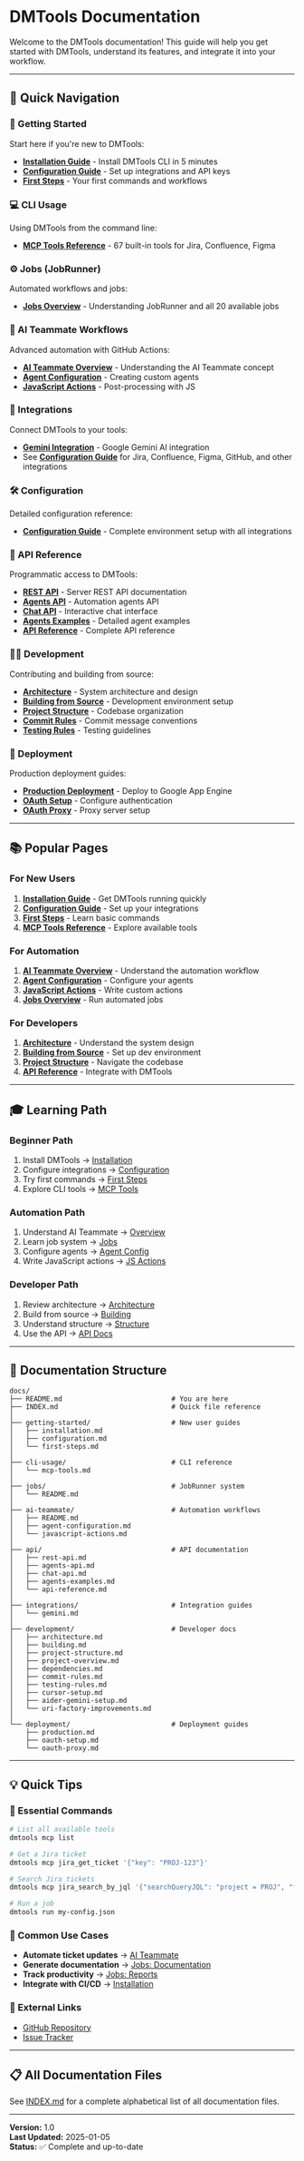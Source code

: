 # DMTools Documentation

Welcome to the DMTools documentation! This guide will help you get started with DMTools, understand its features, and integrate it into your workflow.

---

## 🎯 Quick Navigation

### 🚀 Getting Started
Start here if you're new to DMTools:
- **[Installation Guide](getting-started/installation.md)** - Install DMTools CLI in 5 minutes
- **[Configuration Guide](getting-started/configuration.md)** - Set up integrations and API keys
- **[First Steps](getting-started/first-steps.md)** - Your first commands and workflows

### 💻 CLI Usage
Using DMTools from the command line:
- **[MCP Tools Reference](cli-usage/mcp-tools.md)** - 67 built-in tools for Jira, Confluence, Figma

### ⚙️ Jobs (JobRunner)
Automated workflows and jobs:
- **[Jobs Overview](jobs/README.md)** - Understanding JobRunner and all 20 available jobs

### 🤖 AI Teammate Workflows
Advanced automation with GitHub Actions:
- **[AI Teammate Overview](ai-teammate/README.md)** - Understanding the AI Teammate concept
- **[Agent Configuration](ai-teammate/agent-configuration.md)** - Creating custom agents
- **[JavaScript Actions](ai-teammate/javascript-actions.md)** - Post-processing with JS

### 🔌 Integrations
Connect DMTools to your tools:
- **[Gemini Integration](integrations/gemini.md)** - Google Gemini AI integration
- See **[Configuration Guide](getting-started/configuration.md)** for Jira, Confluence, Figma, GitHub, and other integrations

### 🛠️ Configuration
Detailed configuration reference:
- **[Configuration Guide](getting-started/configuration.md)** - Complete environment setup with all integrations

### 📡 API Reference
Programmatic access to DMTools:
- **[REST API](api/rest-api.md)** - Server REST API documentation
- **[Agents API](api/agents-api.md)** - Automation agents API
- **[Chat API](api/chat-api.md)** - Interactive chat interface
- **[Agents Examples](api/agents-examples.md)** - Detailed agent examples
- **[API Reference](api/api-reference.md)** - Complete API reference

### 👨‍💻 Development
Contributing and building from source:
- **[Architecture](development/architecture.md)** - System architecture and design
- **[Building from Source](development/building.md)** - Development environment setup
- **[Project Structure](development/project-structure.md)** - Codebase organization
- **[Commit Rules](development/commit-rules.md)** - Commit message conventions
- **[Testing Rules](development/testing-rules.md)** - Testing guidelines

### 🚀 Deployment
Production deployment guides:
- **[Production Deployment](deployment/production.md)** - Deploy to Google App Engine
- **[OAuth Setup](deployment/oauth-setup.md)** - Configure authentication
- **[OAuth Proxy](deployment/oauth-proxy.md)** - Proxy server setup

---

## 📚 Popular Pages

### For New Users
1. **[Installation Guide](getting-started/installation.md)** - Get DMTools running quickly
2. **[Configuration Guide](getting-started/configuration.md)** - Set up your integrations
3. **[First Steps](getting-started/first-steps.md)** - Learn basic commands
4. **[MCP Tools Reference](cli-usage/mcp-tools.md)** - Explore available tools

### For Automation
1. **[AI Teammate Overview](ai-teammate/README.md)** - Understand the automation workflow
2. **[Agent Configuration](ai-teammate/agent-configuration.md)** - Configure your agents
3. **[JavaScript Actions](ai-teammate/javascript-actions.md)** - Write custom actions
4. **[Jobs Overview](jobs/README.md)** - Run automated jobs

### For Developers
1. **[Architecture](development/architecture.md)** - Understand the system design
2. **[Building from Source](development/building.md)** - Set up dev environment
3. **[Project Structure](development/project-structure.md)** - Navigate the codebase
4. **[API Reference](api/rest-api.md)** - Integrate with DMTools

---

## 🎓 Learning Path

### Beginner Path
1. Install DMTools → [Installation](getting-started/installation.md)
2. Configure integrations → [Configuration](getting-started/configuration.md)
3. Try first commands → [First Steps](getting-started/first-steps.md)
4. Explore CLI tools → [MCP Tools](cli-usage/mcp-tools.md)

### Automation Path
1. Understand AI Teammate → [Overview](ai-teammate/README.md)
2. Learn job system → [Jobs](jobs/README.md)
3. Configure agents → [Agent Config](ai-teammate/agent-configuration.md)
4. Write JavaScript actions → [JS Actions](ai-teammate/javascript-actions.md)

### Developer Path
1. Review architecture → [Architecture](development/architecture.md)
2. Build from source → [Building](development/building.md)
3. Understand structure → [Structure](development/project-structure.md)
4. Use the API → [API Docs](api/rest-api.md)

---

## 📖 Documentation Structure

```
docs/
├── README.md                           # You are here
├── INDEX.md                            # Quick file reference
│
├── getting-started/                    # New user guides
│   ├── installation.md
│   ├── configuration.md
│   └── first-steps.md
│
├── cli-usage/                          # CLI reference
│   └── mcp-tools.md
│
├── jobs/                               # JobRunner system
│   └── README.md
│
├── ai-teammate/                        # Automation workflows
│   ├── README.md
│   ├── agent-configuration.md
│   └── javascript-actions.md
│
├── api/                                # API documentation
│   ├── rest-api.md
│   ├── agents-api.md
│   ├── chat-api.md
│   ├── agents-examples.md
│   └── api-reference.md
│
├── integrations/                       # Integration guides
│   └── gemini.md
│
├── development/                        # Developer docs
│   ├── architecture.md
│   ├── building.md
│   ├── project-structure.md
│   ├── project-overview.md
│   ├── dependencies.md
│   ├── commit-rules.md
│   ├── testing-rules.md
│   ├── cursor-setup.md
│   ├── aider-gemini-setup.md
│   └── uri-factory-improvements.md
│
└── deployment/                         # Deployment guides
    ├── production.md
    ├── oauth-setup.md
    └── oauth-proxy.md
```

---

## 💡 Quick Tips

### 🔑 Essential Commands
```bash
# List all available tools
dmtools mcp list

# Get a Jira ticket
dmtools mcp jira_get_ticket '{"key": "PROJ-123"}'

# Search Jira tickets
dmtools mcp jira_search_by_jql '{"searchQueryJQL": "project = PROJ", "fields": ["summary", "status"]}'

# Run a job
dmtools run my-config.json
```

### 🎯 Common Use Cases
- **Automate ticket updates** → [AI Teammate](ai-teammate/README.md)
- **Generate documentation** → [Jobs: Documentation](jobs/README.md)
- **Track productivity** → [Jobs: Reports](jobs/README.md)
- **Integrate with CI/CD** → [Installation](getting-started/installation.md)

### 🔗 External Links
- [GitHub Repository](https://github.com/istin/dmtools)
- [Issue Tracker](https://github.com/istin/dmtools/issues)

---

## 📋 All Documentation Files

See [INDEX.md](INDEX.md) for a complete alphabetical list of all documentation files.

---

**Version:** 1.0  
**Last Updated:** 2025-01-05  
**Status:** ✅ Complete and up-to-date
